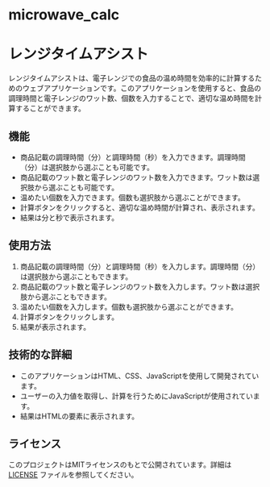 # microwave_calc
# レンジタイムアシスト

レンジタイムアシストは、電子レンジでの食品の温め時間を効率的に計算するためのウェブアプリケーションです。このアプリケーションを使用すると、食品の調理時間と電子レンジのワット数、個数を入力することで、適切な温め時間を計算することができます。

## 機能

- 商品記載の調理時間（分）と調理時間（秒）を入力できます。調理時間（分）は選択肢から選ぶことも可能です。
- 商品記載のワット数と電子レンジのワット数を入力できます。ワット数は選択肢から選ぶことも可能です。
- 温めたい個数を入力できます。個数も選択肢から選ぶことができます。
- 計算ボタンをクリックすると、適切な温め時間が計算され、表示されます。
- 結果は分と秒で表示されます。

## 使用方法

1. 商品記載の調理時間（分）と調理時間（秒）を入力します。調理時間（分）は選択肢から選ぶこともできます。
2. 商品記載のワット数と電子レンジのワット数を入力します。ワット数は選択肢から選ぶこともできます。
3. 温めたい個数を入力します。個数も選択肢から選ぶことができます。
4. 計算ボタンをクリックします。
5. 結果が表示されます。

## 技術的な詳細

- このアプリケーションはHTML、CSS、JavaScriptを使用して開発されています。
- ユーザーの入力値を取得し、計算を行うためにJavaScriptが使用されています。
- 結果はHTMLの要素に表示されます。

## ライセンス

このプロジェクトはMITライセンスのもとで公開されています。詳細は [LICENSE](LICENSE) ファイルを参照してください。
